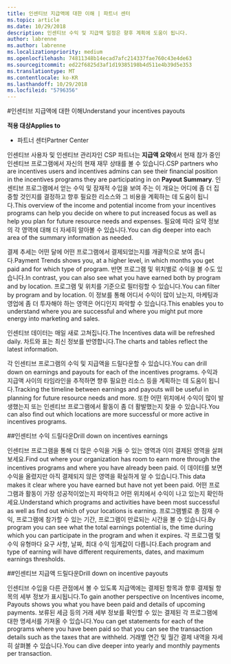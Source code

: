 ```yaml
---
title: 인센티브 지급액에 대한 이해 | 파트너 센터
ms.topic: article
ms.date: 10/29/2018
description: 인센티브 수익 및 지급액 일정은 향후 계획에 도움이 됩니다.
author: labrenne
ms.author: labrenne
ms.localizationpriority: medium
ms.openlocfilehash: 74811348b14ecad7afc214337fae760c43e4de63
ms.sourcegitcommit: ed22f6825d3af1d19385198b4d511e4b39d5e353
ms.translationtype: MT
ms.contentlocale: ko-KR
ms.lasthandoff: 10/29/2018
ms.locfileid: "5796356"
---
```

#<a name="understand-your-incentives-payouts"></a><span data-ttu-id="c2ade-103">인센티브 지급액에 대한 이해</span><span class="sxs-lookup"><span data-stu-id="c2ade-103">Understand your incentives payouts</span></span>

**<span data-ttu-id="c2ade-104">적용 대상</span><span class="sxs-lookup"><span data-stu-id="c2ade-104">Applies to</span></span>**

-  <span data-ttu-id="c2ade-105">파트너 센터</span><span class="sxs-lookup"><span data-stu-id="c2ade-105">Partner Center</span></span>


<span data-ttu-id="c2ade-106">인센티브 사용자 및 인센티브 관리자인 CSP 파트너는 **지급액 요약**에서 현재 참가 중인 인센티브 프로그램에서 자신의 현재 재무 상태를 볼 수 있습니다.</span><span class="sxs-lookup"><span data-stu-id="c2ade-106">CSP partners who are incentives users and incentives admins can see their financial position in the incentives programs they are participating in on **Payout Summary**.</span></span> <span data-ttu-id="c2ade-107">인센티브 프로그램에서 얻는 수익 및 잠재적 수입을 보여 주는 이 개요는 어디에 좀 더 집중할 것인지를 결정하고 향후 필요한 리소스와 그 비용을 계획하는 데 도움이 됩니다.</span><span class="sxs-lookup"><span data-stu-id="c2ade-107">This overview of the income and potential income from your incentives programs can help you decide on where to put increased focus as well as help you plan for future resource needs and expenses.</span></span> <span data-ttu-id="c2ade-108">필요에 따라 요약 정보의 각 영역에 대해 더 자세히 알아볼 수 있습니다.</span><span class="sxs-lookup"><span data-stu-id="c2ade-108">You can dig deeper into each area of the summary information as needed.</span></span> 

<span data-ttu-id="c2ade-109">결제 추세는 어떤 달에 어떤 프로그램에서 결제되었는지를 개괄적으로 보여 줍니다.</span><span class="sxs-lookup"><span data-stu-id="c2ade-109">Payment Trends shows you, at a higher level, in which months you get paid and for which type of program.</span></span> <span data-ttu-id="c2ade-110">반면 프로그램 및 위치별로 수익을 볼 수도 있습니다.</span><span class="sxs-lookup"><span data-stu-id="c2ade-110">In contrast, you can also see what you have earned both by program and by location.</span></span> <span data-ttu-id="c2ade-111">프로그램 및 위치를 기준으로 필터링할 수 있습니다.</span><span class="sxs-lookup"><span data-stu-id="c2ade-111">You can filter by program and by location.</span></span> <span data-ttu-id="c2ade-112">이 정보를 통해 어디서 수익이 많이 났는지, 마케팅과 영업에 좀 더 투자해야 하는 영역은 어디인지 파악할 수 있습니다.</span><span class="sxs-lookup"><span data-stu-id="c2ade-112">This enables you to understand where you are successful and where you might put more energy into marketing and sales.</span></span>

<span data-ttu-id="c2ade-113">인센티브 데이터는 매일 새로 고쳐집니다.</span><span class="sxs-lookup"><span data-stu-id="c2ade-113">The Incentives data will be refreshed daily.</span></span> <span data-ttu-id="c2ade-114">차트와 표는 최신 정보를 반영합니다.</span><span class="sxs-lookup"><span data-stu-id="c2ade-114">The charts and tables reflect the latest information.</span></span>

<span data-ttu-id="c2ade-115">각 인센티브 프로그램의 수익 및 지급액을 드릴다운할 수 있습니다.</span><span class="sxs-lookup"><span data-stu-id="c2ade-115">You can drill down on earnings and payouts for each of the incentives programs.</span></span> <span data-ttu-id="c2ade-116">수익과 지급액 사이의 타임라인을 추적하면 향후 필요한 리소스 등을 계획하는 데 도움이 됩니다.</span><span class="sxs-lookup"><span data-stu-id="c2ade-116">Tracking the timeline between earnings and payouts will be useful in planning for future resource needs and more.</span></span> <span data-ttu-id="c2ade-117">또한 어떤 위치에서 수익이 많이 발생했는지 또는 인센티브 프로그램에서 활동이 좀 더 활발했는지 찾을 수 있습니다.</span><span class="sxs-lookup"><span data-stu-id="c2ade-117">You can also find out which locations are more successful or more active in incentives programs.</span></span> 

##<a name="drill-down-on-incentives-earnings"></a><span data-ttu-id="c2ade-118">인센티브 수익 드릴다운</span><span class="sxs-lookup"><span data-stu-id="c2ade-118">Drill down on incentives earnings</span></span>

<span data-ttu-id="c2ade-119">인센티브 프로그램을 통해 더 많은 수익을 거둘 수 있는 영역과 이미 결제된 영역을 살펴보세요.</span><span class="sxs-lookup"><span data-stu-id="c2ade-119">Find out where your organization has room to earn more through the incentives programs and where you have already been paid.</span></span> <span data-ttu-id="c2ade-120">이 데이터를 보면 수익을 올렸지만 아직 결제되지 않은 영역을 확실하게 알 수 있습니다.</span><span class="sxs-lookup"><span data-stu-id="c2ade-120">This data makes it clear where you have earned but have not yet been paid.</span></span>  <span data-ttu-id="c2ade-121">어떤 프로그램과 활동이 가장 성공적이었는지 파악하고 어떤 위치에서 수익이 나고 있는지 확인하세요.</span><span class="sxs-lookup"><span data-stu-id="c2ade-121">Understand which programs and activities have been most successful as well as find out which of your locations is earning.</span></span> <span data-ttu-id="c2ade-122">프로그램별로 총 잠재 수익, 프로그램에 참가할 수 있는 기간, 프로그램이 만료되는 시간을 볼 수 있습니다.</span><span class="sxs-lookup"><span data-stu-id="c2ade-122">By program you can see what the total earnings potential is, the time during which you can participate in the program and when it expires.</span></span> <span data-ttu-id="c2ade-123">각 프로그램 및 수익 유형마다 요구 사항, 날짜, 최대 수익 임계값이 다릅니다.</span><span class="sxs-lookup"><span data-stu-id="c2ade-123">Each program and type of earning will have different requirements, dates, and maximum earnings thresholds.</span></span> 

##<a name="drill-down-on-incentive-payouts"></a><span data-ttu-id="c2ade-124">인센티브 지급액 드릴다운</span><span class="sxs-lookup"><span data-stu-id="c2ade-124">Drill down on incentive payouts</span></span>

<span data-ttu-id="c2ade-125">인센티브 수입을 다른 관점에서 볼 수 있도록 지급액에는 결제된 항목과 향후 결제될 항목의 세부 정보가 표시됩니다.</span><span class="sxs-lookup"><span data-stu-id="c2ade-125">To gain another perspective on Incentives income, Payouts shows you what you have been paid and details of upcoming payments.</span></span> <span data-ttu-id="c2ade-126">보류된 세금 등의 거래 세부 정보를 확인할 수 있는 결제된 각 프로그램에 대한 명세서를 가져올 수 있습니다.</span><span class="sxs-lookup"><span data-stu-id="c2ade-126">You can get statements for each of the programs where you have been paid so that you can see the transaction details such as the taxes that are withheld.</span></span> <span data-ttu-id="c2ade-127">거래별 연간 및 월간 결제 내역을 자세히 살펴볼 수 있습니다.</span><span class="sxs-lookup"><span data-stu-id="c2ade-127">You can dive deeper into yearly and monthly payments per transaction.</span></span>